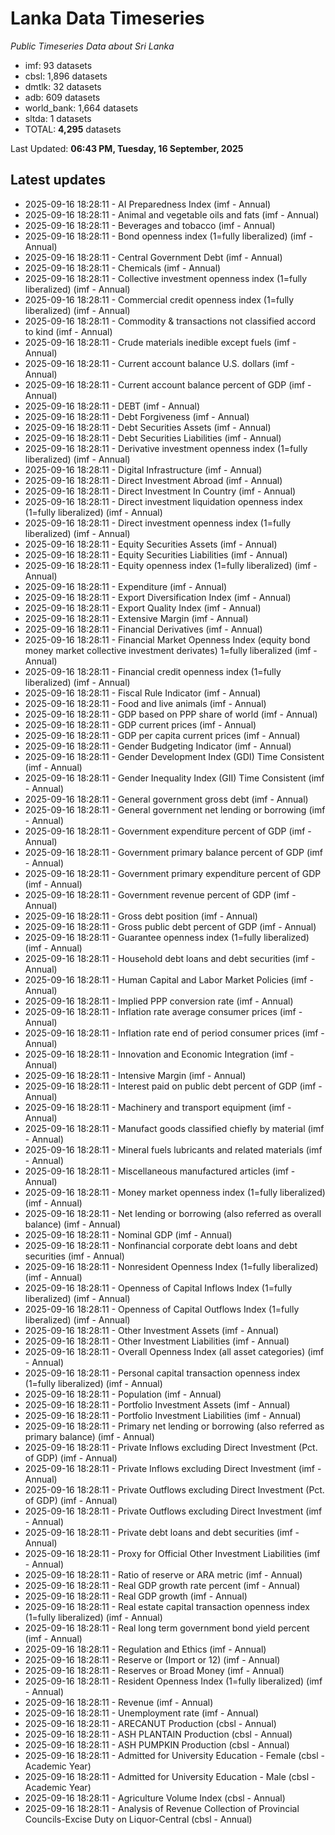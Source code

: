 # Lanka Data Timeseries
*Public Timeseries Data about Sri Lanka*

* imf: 93 datasets
* cbsl: 1,896 datasets
* dmtlk: 32 datasets
* adb: 609 datasets
* world_bank: 1,664 datasets
* sltda: 1 datasets
* TOTAL: **4,295** datasets

Last Updated: **06:43 PM, Tuesday, 16 September, 2025**

## Latest updates

* 2025-09-16 18:28:11 - AI Preparedness Index (imf - Annual)
* 2025-09-16 18:28:11 - Animal and vegetable oils and fats (imf - Annual)
* 2025-09-16 18:28:11 - Beverages and tobacco (imf - Annual)
* 2025-09-16 18:28:11 - Bond openness index (1=fully liberalized) (imf - Annual)
* 2025-09-16 18:28:11 - Central Government Debt (imf - Annual)
* 2025-09-16 18:28:11 - Chemicals (imf - Annual)
* 2025-09-16 18:28:11 - Collective investment openness index (1=fully liberalized) (imf - Annual)
* 2025-09-16 18:28:11 - Commercial credit openness index (1=fully liberalized) (imf - Annual)
* 2025-09-16 18:28:11 - Commodity & transactions not classified accord to kind (imf - Annual)
* 2025-09-16 18:28:11 - Crude materials inedible except fuels (imf - Annual)
* 2025-09-16 18:28:11 - Current account balance U.S. dollars (imf - Annual)
* 2025-09-16 18:28:11 - Current account balance percent of GDP (imf - Annual)
* 2025-09-16 18:28:11 - DEBT (imf - Annual)
* 2025-09-16 18:28:11 - Debt Forgiveness (imf - Annual)
* 2025-09-16 18:28:11 - Debt Securities Assets (imf - Annual)
* 2025-09-16 18:28:11 - Debt Securities Liabilities (imf - Annual)
* 2025-09-16 18:28:11 - Derivative investment openness index (1=fully liberalized) (imf - Annual)
* 2025-09-16 18:28:11 - Digital Infrastructure (imf - Annual)
* 2025-09-16 18:28:11 - Direct Investment Abroad (imf - Annual)
* 2025-09-16 18:28:11 - Direct Investment In Country (imf - Annual)
* 2025-09-16 18:28:11 - Direct investment liquidation openness index (1=fully liberalized) (imf - Annual)
* 2025-09-16 18:28:11 - Direct investment openness index (1=fully liberalized) (imf - Annual)
* 2025-09-16 18:28:11 - Equity Securities Assets (imf - Annual)
* 2025-09-16 18:28:11 - Equity Securities Liabilities (imf - Annual)
* 2025-09-16 18:28:11 - Equity openness index (1=fully liberalized) (imf - Annual)
* 2025-09-16 18:28:11 - Expenditure (imf - Annual)
* 2025-09-16 18:28:11 - Export Diversification Index (imf - Annual)
* 2025-09-16 18:28:11 - Export Quality Index (imf - Annual)
* 2025-09-16 18:28:11 - Extensive Margin (imf - Annual)
* 2025-09-16 18:28:11 - Financial Derivatives (imf - Annual)
* 2025-09-16 18:28:11 - Financial Market Openness Index (equity bond money market collective investment derivates) 1=fully liberalized (imf - Annual)
* 2025-09-16 18:28:11 - Financial credit openness index (1=fully liberalized) (imf - Annual)
* 2025-09-16 18:28:11 - Fiscal Rule Indicator (imf - Annual)
* 2025-09-16 18:28:11 - Food and live animals (imf - Annual)
* 2025-09-16 18:28:11 - GDP based on PPP share of world (imf - Annual)
* 2025-09-16 18:28:11 - GDP current prices (imf - Annual)
* 2025-09-16 18:28:11 - GDP per capita current prices (imf - Annual)
* 2025-09-16 18:28:11 - Gender Budgeting Indicator (imf - Annual)
* 2025-09-16 18:28:11 - Gender Development Index (GDI) Time Consistent (imf - Annual)
* 2025-09-16 18:28:11 - Gender Inequality Index (GII) Time Consistent (imf - Annual)
* 2025-09-16 18:28:11 - General government gross debt (imf - Annual)
* 2025-09-16 18:28:11 - General government net lending or borrowing (imf - Annual)
* 2025-09-16 18:28:11 - Government expenditure percent of GDP (imf - Annual)
* 2025-09-16 18:28:11 - Government primary balance percent of GDP (imf - Annual)
* 2025-09-16 18:28:11 - Government primary expenditure percent of GDP (imf - Annual)
* 2025-09-16 18:28:11 - Government revenue percent of GDP (imf - Annual)
* 2025-09-16 18:28:11 - Gross debt position (imf - Annual)
* 2025-09-16 18:28:11 - Gross public debt percent of GDP (imf - Annual)
* 2025-09-16 18:28:11 - Guarantee openness index (1=fully liberalized) (imf - Annual)
* 2025-09-16 18:28:11 - Household debt loans and debt securities (imf - Annual)
* 2025-09-16 18:28:11 - Human Capital and Labor Market Policies (imf - Annual)
* 2025-09-16 18:28:11 - Implied PPP conversion rate (imf - Annual)
* 2025-09-16 18:28:11 - Inflation rate average consumer prices (imf - Annual)
* 2025-09-16 18:28:11 - Inflation rate end of period consumer prices (imf - Annual)
* 2025-09-16 18:28:11 - Innovation and Economic Integration (imf - Annual)
* 2025-09-16 18:28:11 - Intensive Margin (imf - Annual)
* 2025-09-16 18:28:11 - Interest paid on public debt percent of GDP (imf - Annual)
* 2025-09-16 18:28:11 - Machinery and transport equipment (imf - Annual)
* 2025-09-16 18:28:11 - Manufact goods classified chiefly by material (imf - Annual)
* 2025-09-16 18:28:11 - Mineral fuels lubricants and related materials (imf - Annual)
* 2025-09-16 18:28:11 - Miscellaneous manufactured articles (imf - Annual)
* 2025-09-16 18:28:11 - Money market openness index (1=fully liberalized) (imf - Annual)
* 2025-09-16 18:28:11 - Net lending or borrowing (also referred as overall balance) (imf - Annual)
* 2025-09-16 18:28:11 - Nominal GDP (imf - Annual)
* 2025-09-16 18:28:11 - Nonfinancial corporate debt loans and debt securities (imf - Annual)
* 2025-09-16 18:28:11 - Nonresident Openness Index (1=fully liberalized) (imf - Annual)
* 2025-09-16 18:28:11 - Openness of Capital Inflows Index (1=fully liberalized) (imf - Annual)
* 2025-09-16 18:28:11 - Openness of Capital Outflows Index (1=fully liberalized) (imf - Annual)
* 2025-09-16 18:28:11 - Other Investment Assets (imf - Annual)
* 2025-09-16 18:28:11 - Other Investment Liabilities (imf - Annual)
* 2025-09-16 18:28:11 - Overall Openness Index (all asset categories) (imf - Annual)
* 2025-09-16 18:28:11 - Personal capital transaction openness index (1=fully liberalized) (imf - Annual)
* 2025-09-16 18:28:11 - Population (imf - Annual)
* 2025-09-16 18:28:11 - Portfolio Investment Assets (imf - Annual)
* 2025-09-16 18:28:11 - Portfolio Investment Liabilities (imf - Annual)
* 2025-09-16 18:28:11 - Primary net lending or borrowing (also referred as primary balance) (imf - Annual)
* 2025-09-16 18:28:11 - Private Inflows excluding Direct Investment (Pct. of GDP) (imf - Annual)
* 2025-09-16 18:28:11 - Private Inflows excluding Direct Investment (imf - Annual)
* 2025-09-16 18:28:11 - Private Outflows excluding Direct Investment (Pct. of GDP) (imf - Annual)
* 2025-09-16 18:28:11 - Private Outflows excluding Direct Investment (imf - Annual)
* 2025-09-16 18:28:11 - Private debt loans and debt securities (imf - Annual)
* 2025-09-16 18:28:11 - Proxy for Official Other Investment Liabilities (imf - Annual)
* 2025-09-16 18:28:11 - Ratio of reserve or ARA metric (imf - Annual)
* 2025-09-16 18:28:11 - Real GDP growth rate percent (imf - Annual)
* 2025-09-16 18:28:11 - Real GDP growth (imf - Annual)
* 2025-09-16 18:28:11 - Real estate capital transaction openness index (1=fully liberalized) (imf - Annual)
* 2025-09-16 18:28:11 - Real long term government bond yield percent (imf - Annual)
* 2025-09-16 18:28:11 - Regulation and Ethics (imf - Annual)
* 2025-09-16 18:28:11 - Reserve or (Import or 12) (imf - Annual)
* 2025-09-16 18:28:11 - Reserves or Broad Money (imf - Annual)
* 2025-09-16 18:28:11 - Resident Openness Index (1=fully liberalized) (imf - Annual)
* 2025-09-16 18:28:11 - Revenue (imf - Annual)
* 2025-09-16 18:28:11 - Unemployment rate (imf - Annual)
* 2025-09-16 18:28:11 - ARECANUT Production (cbsl - Annual)
* 2025-09-16 18:28:11 - ASH PLANTAIN Production (cbsl - Annual)
* 2025-09-16 18:28:11 - ASH PUMPKIN Production (cbsl - Annual)
* 2025-09-16 18:28:11 - Admitted for University Education - Female (cbsl - Academic Year)
* 2025-09-16 18:28:11 - Admitted for University Education - Male (cbsl - Academic Year)
* 2025-09-16 18:28:11 - Agriculture Volume Index (cbsl - Annual)
* 2025-09-16 18:28:11 - Analysis of Revenue Collection of Provincial Councils-Excise Duty on Liquor-Central (cbsl - Annual)